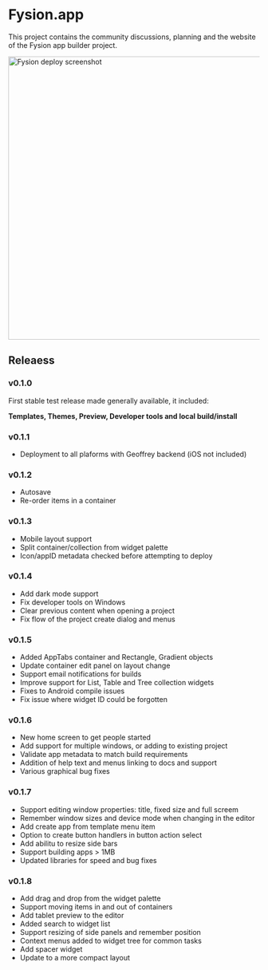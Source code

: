 # Fysion.app

This project contains the community discussions, planning and the website of the Fysion app builder project.

<img width="568" alt="Fysion deploy screenshot" src="https://github.com/user-attachments/assets/3bd68c5c-200b-48d8-a30e-2db4c10d7344">

## Releaess

### v0.1.0

First stable test release made generally available, it included:

**Templates, Themes, Preview, Developer tools and local build/install**

### v0.1.1

* Deployment to all plaforms with Geoffrey backend (iOS not included)

### v0.1.2

* Autosave
* Re-order items in a container

### v0.1.3

* Mobile layout support
* Split container/collection from widget palette
* Icon/appID metadata checked before attempting to deploy

### v0.1.4

* Add dark mode support
* Fix developer tools on Windows
* Clear previous content when opening a project
* Fix flow of the project create dialog and menus

### v0.1.5

* Added AppTabs container and Rectangle, Gradient objects
* Update container edit panel on layout change
* Support email notifications for builds
* Improve support for List, Table and Tree collection widgets
* Fixes to Android compile issues
* Fix issue where widget ID could be forgotten

### v0.1.6

* New home screen to get people started
* Add support for multiple windows, or adding to existing project
* Validate app metadata to match build requirements
* Addition of help text and menus linking to docs and support
* Various graphical bug fixes

### v0.1.7

* Support editing window properties: title, fixed size and full screem
* Remember window sizes and device mode when changing in the editor
* Add create app from template menu item
* Option to create button handlers in button action select
* Add abilitu to resize side bars
* Support building apps > 1MB
* Updated libraries for speed and bug fixes

### v0.1.8

* Add drag and drop from the widget palette
* Support moving items in and out of containers
* Add tablet preview to the editor
* Added search to widget list
* Support resizing of side panels and remember position
* Context menus added to widget tree for common tasks
* Add spacer widget
* Update to a more compact layout
